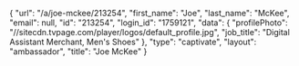 {
    "url": "\/a\/joe-mckee\/213254",
    "first_name": "Joe",
    "last_name": "McKee",
    "email": null,
    "id": "213254",
    "login_id": "1759121",
    "data": {
        "profilePhoto": "\/\/sitecdn.tvpage.com\/player\/logos\/default_profile.jpg",
        "job_title": "Digital Assistant Merchant, Men's Shoes"
    },
    "type": "captivate",
    "layout": "ambassador",
    "title": "Joe McKee"
}